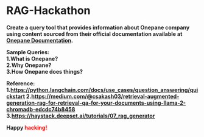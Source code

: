 # RAG-Hackathon

<B>Create a query tool that provides information about Onepane company using content sourced from their official documentation available at <a href = "https://www.onepane.ai/docs/en/articles/8683318-about-us">Onepane Documentation</a>.<B>



Sample Queries:<br>
1.What is Onepane?<br>
2.Why Onepane?<br>
3.How Onepane does things?<br>

Reference: <br>
1.https://python.langchain.com/docs/use_cases/question_answering/quickstart
2.https://medium.com/@csakash03/retrieval-augmented-generation-rag-for-retrieval-qa-for-your-documents-using-llama-2-chromadb-edcdc74b8458
3.https://haystack.deepset.ai/tutorials/07_rag_generator


<p>
  Happy <span style="color: #FF0000;">hacking!</span>
</p>





